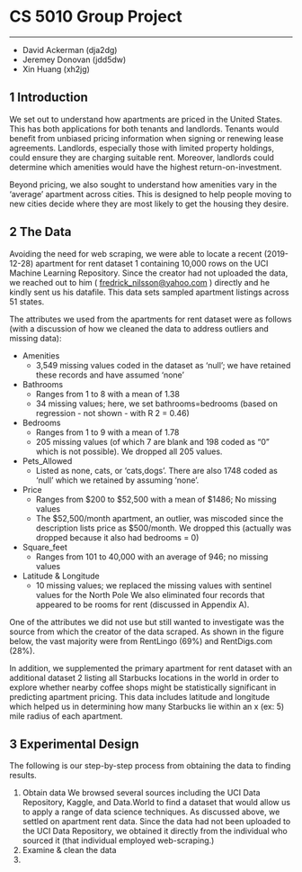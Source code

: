# CS 5010 Group Project
---
- David Ackerman (dja2dg)
- Jeremey Donovan (jdd5dw)
- Xin Huang (xh2jg)

## 1 Introduction
We set out to understand how apartments are priced in the United States. 
This has both applications for both tenants and landlords. 
Tenants would benefit from unbiased pricing information when signing or renewing lease agreements.
Landlords, especially those with limited property holdings, could ensure they are charging suitable rent. 
Moreover, landlords could determine which amenities would have the highest return-on-investment.

Beyond pricing, we also sought to understand how amenities vary in the ‘average’ apartment across cities. This is designed to help people moving to new cities decide where they are most likely to get the housing they desire.

## 2 The Data
Avoiding the need for web scraping, we were able to locate a recent (2019-12-28) apartment for rent dataset 1 containing 10,000 rows on the UCI Machine Learning Repository. 
Since the creator had not uploaded the data, we reached out to him ( fredrick_nilsson@yahoo.com ) directly and he kindly sent us his datafile. 
This data sets sampled apartment listings across 51 states.

The attributes we used from the apartments for rent dataset were as follows (with a discussion of how we cleaned the data to address outliers and missing data):

- Amenities
  - 3,549 missing values coded in the dataset as ‘null’; we have retained these records and have assumed ‘none’
- Bathrooms
   - Ranges from 1 to 8 with a mean of 1.38
   - 34 missing values; here, we set bathrooms=bedrooms (based on regression - not shown - with R 2 = 0.46)
- Bedrooms
  - Ranges from 1 to 9 with a mean of 1.78
  - 205 missing values (of which 7 are blank and 198 coded as “0” which is not possible). We dropped all 205 values.
- Pets_Allowed
  - Listed as none, cats, or ‘cats,dogs’. There are also 1748 coded as ‘null’ which we retained by assuming ‘none’.
- Price
  - Ranges from $200 to $52,500 with a mean of $1486; No missing values
  - The $52,500/month apartment, an outlier, was miscoded since the description lists price as $500/month. We dropped this (actually was dropped because it also had bedrooms = 0)
- Square_feet
  - Ranges from 101 to 40,000 with an average of 946; no missing values
- Latitude & Longitude
  - 10 missing values; we replaced the missing values with sentinel values for the North Pole
We also eliminated four records that appeared to be rooms for rent (discussed in
Appendix A).

One of the attributes we did not use but still wanted to investigate was the source from which the creator of the data scraped. As shown in the figure below, the vast majority were from RentLingo (69%) and RentDigs.com (28%).

In addition, we supplemented the primary apartment for rent dataset with an additional dataset 2 listing all Starbucks locations in the world in order to explore whether nearby coffee shops might be statistically significant in predicting apartment pricing. 
This data includes latitude and longitude which helped us in determining how many Starbucks lie within an x (ex: 5) mile radius of each apartment.

## 3 Experimental Design
The following is our step-by-step process from obtaining the data to finding
results.
1. Obtain data
We browsed several sources including the UCI Data Repository, Kaggle,
and Data.World to find a dataset that would allow us to apply a range of
data science techniques. As discussed above, we settled on apartment
rent data. Since the data had not been uploaded to the UCI Data
Repository, we obtained it directly from the individual who sourced it (that
individual employed web-scraping.)
2. Examine & clean the data
3. 
